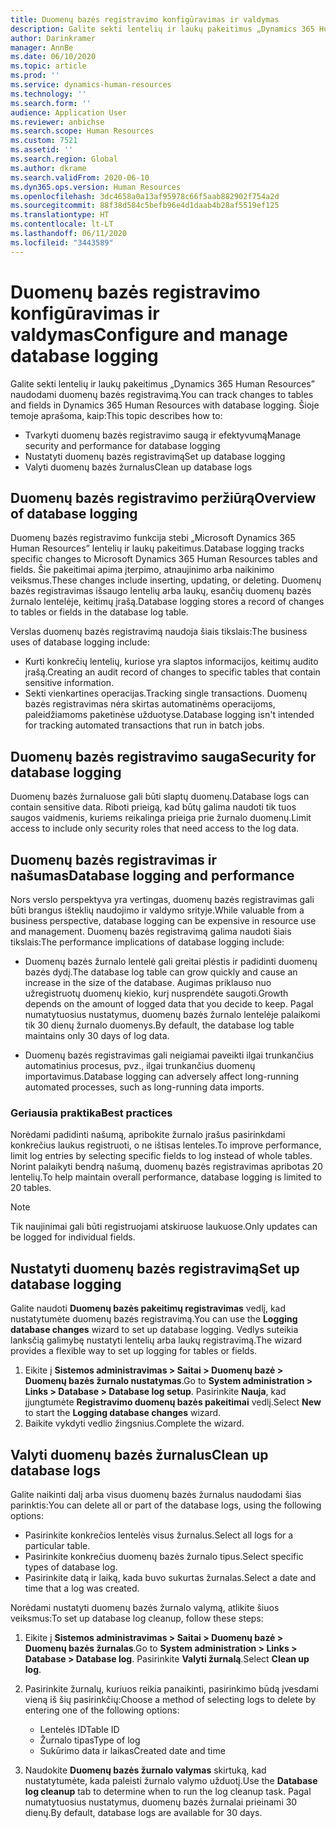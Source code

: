 ```yaml
---
title: Duomenų bazės registravimo konfigūravimas ir valdymas
description: Galite sekti lentelių ir laukų pakeitimus „Dynamics 365 Human Resources” naudodami duomenų bazės registravimą.
author: Darinkramer
manager: AnnBe
ms.date: 06/10/2020
ms.topic: article
ms.prod: ''
ms.service: dynamics-human-resources
ms.technology: ''
ms.search.form: ''
audience: Application User
ms.reviewer: anbichse
ms.search.scope: Human Resources
ms.custom: 7521
ms.assetid: ''
ms.search.region: Global
ms.author: dkrame
ms.search.validFrom: 2020-06-10
ms.dyn365.ops.version: Human Resources
ms.openlocfilehash: 3dc4658a0a13af95978c66f5aab882902f754a2d
ms.sourcegitcommit: 88f38d584c5befb96e4d1daab4b28af5519ef125
ms.translationtype: HT
ms.contentlocale: lt-LT
ms.lasthandoff: 06/11/2020
ms.locfileid: "3443589"
---
```

# <a name="configure-and-manage-database-logging"></a><span data-ttu-id="d6e5d-103">Duomenų bazės registravimo konfigūravimas ir valdymas</span><span class="sxs-lookup"><span data-stu-id="d6e5d-103">Configure and manage database logging</span></span>

<span data-ttu-id="d6e5d-104">Galite sekti lentelių ir laukų pakeitimus „Dynamics 365 Human Resources” naudodami duomenų bazės registravimą.</span><span class="sxs-lookup"><span data-stu-id="d6e5d-104">You can track changes to tables and fields in Dynamics 365 Human Resources with database logging.</span></span> <span data-ttu-id="d6e5d-105">Šioje temoje aprašoma, kaip:</span><span class="sxs-lookup"><span data-stu-id="d6e5d-105">This topic describes how to:</span></span>

- <span data-ttu-id="d6e5d-106">Tvarkyti duomenų bazės registravimo saugą ir efektyvumą</span><span class="sxs-lookup"><span data-stu-id="d6e5d-106">Manage security and performance for database logging</span></span>
- <span data-ttu-id="d6e5d-107">Nustatyti duomenų bazės registravimą</span><span class="sxs-lookup"><span data-stu-id="d6e5d-107">Set up database logging</span></span>
- <span data-ttu-id="d6e5d-108">Valyti duomenų bazės žurnalus</span><span class="sxs-lookup"><span data-stu-id="d6e5d-108">Clean up database logs</span></span>

## <a name="overview-of-database-logging"></a><span data-ttu-id="d6e5d-109">Duomenų bazės registravimo peržiūrą</span><span class="sxs-lookup"><span data-stu-id="d6e5d-109">Overview of database logging</span></span>

<span data-ttu-id="d6e5d-110">Duomenų bazės registravimo funkcija stebi „Microsoft Dynamics 365 Human Resources” lentelių ir laukų pakeitimus.</span><span class="sxs-lookup"><span data-stu-id="d6e5d-110">Database logging tracks specific changes to Microsoft Dynamics 365 Human Resources tables and fields.</span></span> <span data-ttu-id="d6e5d-111">Šie pakeitimai apima įterpimo, atnaujinimo arba naikinimo veiksmus.</span><span class="sxs-lookup"><span data-stu-id="d6e5d-111">These changes include inserting, updating, or deleting.</span></span> <span data-ttu-id="d6e5d-112">Duomenų bazės registravimas išsaugo lentelių arba laukų, esančių duomenų bazės žurnalo lentelėje, keitimų įrašą.</span><span class="sxs-lookup"><span data-stu-id="d6e5d-112">Database logging stores a record of changes to tables or fields in the database log table.</span></span>

<span data-ttu-id="d6e5d-113">Verslas duomenų bazės registravimą naudoja šiais tikslais:</span><span class="sxs-lookup"><span data-stu-id="d6e5d-113">The business uses of database logging include:</span></span>

- <span data-ttu-id="d6e5d-114">Kurti konkrečių lentelių, kuriose yra slaptos informacijos, keitimų audito įrašą.</span><span class="sxs-lookup"><span data-stu-id="d6e5d-114">Creating an audit record of changes to specific tables that contain sensitive information.</span></span>
- <span data-ttu-id="d6e5d-115">Sekti vienkartines operacijas.</span><span class="sxs-lookup"><span data-stu-id="d6e5d-115">Tracking single transactions.</span></span> <span data-ttu-id="d6e5d-116">Duomenų bazės registravimas nėra skirtas automatinėms operacijoms, paleidžiamoms paketinėse užduotyse.</span><span class="sxs-lookup"><span data-stu-id="d6e5d-116">Database logging isn't intended for tracking automated transactions that run in batch jobs.</span></span>

## <a name="security-for-database-logging"></a><span data-ttu-id="d6e5d-117">Duomenų bazės registravimo sauga</span><span class="sxs-lookup"><span data-stu-id="d6e5d-117">Security for database logging</span></span>

<span data-ttu-id="d6e5d-118">Duomenų bazės žurnaluose gali būti slaptų duomenų.</span><span class="sxs-lookup"><span data-stu-id="d6e5d-118">Database logs can contain sensitive data.</span></span> <span data-ttu-id="d6e5d-119">Riboti prieigą, kad būtų galima naudoti tik tuos saugos vaidmenis, kuriems reikalinga prieiga prie žurnalo duomenų.</span><span class="sxs-lookup"><span data-stu-id="d6e5d-119">Limit access to include only security roles that need access to the log data.</span></span>

## <a name="database-logging-and-performance"></a><span data-ttu-id="d6e5d-120">Duomenų bazės registravimas ir našumas</span><span class="sxs-lookup"><span data-stu-id="d6e5d-120">Database logging and performance</span></span>

<span data-ttu-id="d6e5d-121">Nors verslo perspektyva yra vertingas, duomenų bazės registravimas gali būti brangus išteklių naudojimo ir valdymo srityje.</span><span class="sxs-lookup"><span data-stu-id="d6e5d-121">While valuable from a business perspective, database logging can be expensive in resource use and management.</span></span> <span data-ttu-id="d6e5d-122">Duomenų bazės registravimą galima naudoti šiais tikslais:</span><span class="sxs-lookup"><span data-stu-id="d6e5d-122">The performance implications of database logging include:</span></span>

- <span data-ttu-id="d6e5d-123">Duomenų bazės žurnalo lentelė gali greitai plėstis ir padidinti duomenų bazės dydį.</span><span class="sxs-lookup"><span data-stu-id="d6e5d-123">The database log table can grow quickly and cause an increase in the size of the database.</span></span> <span data-ttu-id="d6e5d-124">Augimas priklauso nuo užregistruotų duomenų kiekio, kurį nusprendėte saugoti.</span><span class="sxs-lookup"><span data-stu-id="d6e5d-124">Growth depends on the amount of logged data that you decide to keep.</span></span> <span data-ttu-id="d6e5d-125">Pagal numatytuosius nustatymus, duomenų bazės žurnalo lentelėje palaikomi tik 30 dienų žurnalo duomenys.</span><span class="sxs-lookup"><span data-stu-id="d6e5d-125">By default, the database log table maintains only 30 days of log data.</span></span> 

- <span data-ttu-id="d6e5d-126">Duomenų bazės registravimas gali neigiamai paveikti ilgai trunkančius automatinius procesus, pvz., ilgai trunkančius duomenų importavimus.</span><span class="sxs-lookup"><span data-stu-id="d6e5d-126">Database logging can adversely affect long-running automated processes, such as long-running data imports.</span></span>

### <a name="best-practices"></a><span data-ttu-id="d6e5d-127">Geriausia praktika</span><span class="sxs-lookup"><span data-stu-id="d6e5d-127">Best practices</span></span>

<span data-ttu-id="d6e5d-128">Norėdami padidinti našumą, apribokite žurnalo įrašus pasirinkdami konkrečius laukus registruoti, o ne ištisas lenteles.</span><span class="sxs-lookup"><span data-stu-id="d6e5d-128">To improve performance, limit log entries by selecting specific fields to log instead of whole tables.</span></span> <span data-ttu-id="d6e5d-129">Norint palaikyti bendrą našumą, duomenų bazės registravimas apribotas 20 lentelių.</span><span class="sxs-lookup"><span data-stu-id="d6e5d-129">To help maintain overall performance, database logging is limited to 20 tables.</span></span>

> [!NOTE]
> <span data-ttu-id="d6e5d-130">Tik naujinimai gali būti registruojami atskiruose laukuose.</span><span class="sxs-lookup"><span data-stu-id="d6e5d-130">Only updates can be logged for individual fields.</span></span>

## <a name="set-up-database-logging"></a><span data-ttu-id="d6e5d-131">Nustatyti duomenų bazės registravimą</span><span class="sxs-lookup"><span data-stu-id="d6e5d-131">Set up database logging</span></span>

<span data-ttu-id="d6e5d-132">Galite naudoti **Duomenų bazės pakeitimų registravimas** vedlį, kad nustatytumėte duomenų bazės registravimą.</span><span class="sxs-lookup"><span data-stu-id="d6e5d-132">You can use the **Logging database changes** wizard to set up database logging.</span></span> <span data-ttu-id="d6e5d-133">Vedlys suteikia lanksčią galimybę nustatyti lentelių arba laukų registravimą.</span><span class="sxs-lookup"><span data-stu-id="d6e5d-133">The wizard provides a flexible way to set up logging for tables or fields.</span></span>

1. <span data-ttu-id="d6e5d-134">Eikite į **Sistemos administravimas > Saitai > Duomenų bazė > Duomenų bazės žurnalo nustatymas**.</span><span class="sxs-lookup"><span data-stu-id="d6e5d-134">Go to **System administration > Links > Database > Database log setup**.</span></span> <span data-ttu-id="d6e5d-135">Pasirinkite **Nauja**, kad įjungtumėte **Registravimo duomenų bazės pakeitimai** vedlį.</span><span class="sxs-lookup"><span data-stu-id="d6e5d-135">Select **New** to start the **Logging database changes** wizard.</span></span>
2. <span data-ttu-id="d6e5d-136">Baikite vykdyti vedlio žingsnius.</span><span class="sxs-lookup"><span data-stu-id="d6e5d-136">Complete the wizard.</span></span>

## <a name="clean-up-database-logs"></a><span data-ttu-id="d6e5d-137">Valyti duomenų bazės žurnalus</span><span class="sxs-lookup"><span data-stu-id="d6e5d-137">Clean up database logs</span></span>

<span data-ttu-id="d6e5d-138">Galite naikinti dalį arba visus duomenų bazės žurnalus naudodami šias parinktis:</span><span class="sxs-lookup"><span data-stu-id="d6e5d-138">You can delete all or part of the database logs, using the following options:</span></span>

- <span data-ttu-id="d6e5d-139">Pasirinkite konkrečios lentelės visus žurnalus.</span><span class="sxs-lookup"><span data-stu-id="d6e5d-139">Select all logs for a particular table.</span></span>
- <span data-ttu-id="d6e5d-140">Pasirinkite konkrečius duomenų bazės žurnalo tipus.</span><span class="sxs-lookup"><span data-stu-id="d6e5d-140">Select specific types of database log.</span></span>
- <span data-ttu-id="d6e5d-141">Pasirinkite datą ir laiką, kada buvo sukurtas žurnalas.</span><span class="sxs-lookup"><span data-stu-id="d6e5d-141">Select a date and time that a log was created.</span></span>

<span data-ttu-id="d6e5d-142">Norėdami nustatyti duomenų bazės žurnalo valymą, atlikite šiuos veiksmus:</span><span class="sxs-lookup"><span data-stu-id="d6e5d-142">To set up database log cleanup, follow these steps:</span></span> 

1. <span data-ttu-id="d6e5d-143">Eikite į **Sistemos administravimas > Saitai > Duomenų bazė > Duomenų bazės žurnalas**.</span><span class="sxs-lookup"><span data-stu-id="d6e5d-143">Go to **System administration > Links > Database > Database log**.</span></span> <span data-ttu-id="d6e5d-144">Pasirinkite **Valyti žurnalą**.</span><span class="sxs-lookup"><span data-stu-id="d6e5d-144">Select **Clean up log**.</span></span>

2. <span data-ttu-id="d6e5d-145">Pasirinkite žurnalų, kuriuos reikia panaikinti, pasirinkimo būdą įvesdami vieną iš šių pasirinkčių:</span><span class="sxs-lookup"><span data-stu-id="d6e5d-145">Choose a method of selecting logs to delete by entering one of the following options:</span></span>

   - <span data-ttu-id="d6e5d-146">Lentelės ID</span><span class="sxs-lookup"><span data-stu-id="d6e5d-146">Table ID</span></span>
   - <span data-ttu-id="d6e5d-147">Žurnalo tipas</span><span class="sxs-lookup"><span data-stu-id="d6e5d-147">Type of log</span></span>
   - <span data-ttu-id="d6e5d-148">Sukūrimo data ir laikas</span><span class="sxs-lookup"><span data-stu-id="d6e5d-148">Created date and time</span></span>

3. <span data-ttu-id="d6e5d-149">Naudokite **Duomenų bazės žurnalo valymas** skirtuką, kad nustatytumėte, kada paleisti žurnalo valymo užduotį.</span><span class="sxs-lookup"><span data-stu-id="d6e5d-149">Use the **Database log cleanup** tab to determine when to run the log cleanup task.</span></span> <span data-ttu-id="d6e5d-150">Pagal numatytuosius nustatymus, duomenų bazės žurnalai prieinami 30 dienų.</span><span class="sxs-lookup"><span data-stu-id="d6e5d-150">By default, database logs are available for 30 days.</span></span>
